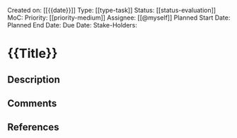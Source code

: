 Created on: [[{{date}}]]
Type: [[type-task]]
Status: [[status-evaluation]]
MoC: 
Priority: [[priority-medium]]
Assignee: [[@myself]]
Planned Start Date: 
Planned End Date: 
Due Date: 
Stake-Holders: 
# {{Title}}


## Description


## Comments


## References